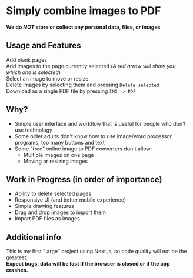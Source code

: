 # Simply combine images to PDF

**We do _NOT_ store or collect any personal data, files, or images**

## Usage and Features

Add blank pages  
Add images to the page currently selected (_A red arrow will show you which one is selected_)  
Select an image to move or resize  
Delete images by selecting them and pressing `Delete selected`  
Download as a single PDF file by pressing `IMG -> PDF`

## Why?

- Simple user interface and workflow that is useful for people who don't use technology
- Some older adults don't know how to use image/word processor programs, too many buttons and text
- Some "free" online image to PDF converters don't allow:
  - Multiple images on one page
  - Moving or resizing images

## Work in Progress (in order of importance)

- Ability to delete selected pages
- Responsive UI (and better mobile experience)
- Simple drawing features
- Drag and drop images to import them
- Import PDF files as images

## Additional info

This is my first "large" project using Next.js, so code quality will not be the greatest.  
**Expect bugs, data will be lost if the browser is closed or if the app crashes.**
